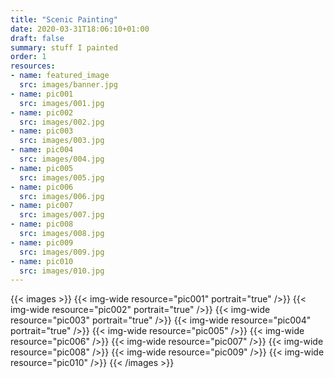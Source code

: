 ```yaml
---
title: "Scenic Painting"
date: 2020-03-31T18:06:10+01:00
draft: false
summary: stuff I painted
order: 1
resources:
- name: featured_image
  src: images/banner.jpg
- name: pic001
  src: images/001.jpg
- name: pic002
  src: images/002.jpg
- name: pic003
  src: images/003.jpg
- name: pic004
  src: images/004.jpg
- name: pic005
  src: images/005.jpg
- name: pic006
  src: images/006.jpg
- name: pic007
  src: images/007.jpg
- name: pic008
  src: images/008.jpg
- name: pic009
  src: images/009.jpg
- name: pic010
  src: images/010.jpg
---
```


{{< images >}}
{{< img-wide resource="pic001" portrait="true" />}}
{{< img-wide resource="pic002" portrait="true" />}}
{{< img-wide resource="pic003" portrait="true" />}}
{{< img-wide resource="pic004" portrait="true" />}}
{{< img-wide resource="pic005" />}}
{{< img-wide resource="pic006" />}}
{{< img-wide resource="pic007" />}}
{{< img-wide resource="pic008" />}}
{{< img-wide resource="pic009" />}}
{{< img-wide resource="pic010" />}}
{{< /images >}}
